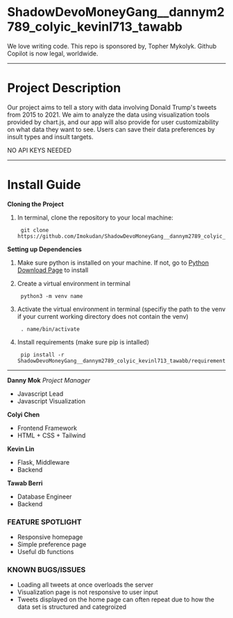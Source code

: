 # ShadowDevoMoneyGang__dannym2789_colyic_kevinl713_tawabb
We love writing code. This repo is sponsored by, Topher Mykolyk. Github Copilot is now legal, worldwide.

---

# Project Description
Our project aims to tell a story with data involving Donald Trump's tweets from 2015 to 2021. We aim to analyze the data using visualization tools provided by chart.js, and our app will also provide for user customizability on what data they want to see. Users can save their data preferences by insult types and insult targets.

NO API KEYS NEEDED

---

# Install Guide

**Cloning the Project**
1. In terminal, clone the repository to your local machine:

        git clone https://github.com/Imokudan/ShadowDevoMoneyGang__dannym2789_colyic_kevinl713_tawabb.git

**Setting up Dependencies**
1. Make sure python is installed on your machine. If not, go to [Python Download Page](https://www.python.org/downloads/) to install
2. Create a virtual environment in terminal
 
        python3 -m venv name

3. Activate the virtual environment in terminal (specifiy the path to the venv if your current working directory does not contain the venv)

        . name/bin/activate

4. Install requirements (make sure pip is intalled)

        pip install -r ShadowDevoMoneyGang__dannym2789_colyic_kevinl713_tawabb/requirements.txt

---

<b>Danny Mok</b>  <i>Project Manager</i>
<ul>
<li>Javascript Lead</li>
<li>Javascript Visualization</li>
</ul>

<b>Colyi Chen</b>
<ul>
<li>Frontend Framework</li>
<li>HTML + CSS + Tailwind</li>
</ul>

<b>Kevin Lin</b> 
<ul>
<li>Flask, Middleware</li>
<li>Backend</li>
</ul>

<b>Tawab Berri</b>
<ul>
<li>Database Engineer</li>
<li>Backend</li>
</ul>

### FEATURE SPOTLIGHT
* Responsive homepage
* Simple preference page
* Useful db functions

### KNOWN BUGS/ISSUES
* Loading all tweets at once overloads the server
* Visualization page is not responsive to user input
* Tweets displayed on the home page can often repeat due to how the data set is structured and categroized
